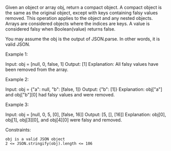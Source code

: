 Given an object or array obj, return a compact object. A compact object is the same as the original object, except with keys containing falsy values removed. This operation applies to the object and any nested objects. Arrays are considered objects where the indices are keys. A value is considered falsy when Boolean(value) returns false.

You may assume the obj is the output of JSON.parse. In other words, it is valid JSON.

 

Example 1:

Input: obj = [null, 0, false, 1]
Output: [1]
Explanation: All falsy values have been removed from the array.

Example 2:

Input: obj = {"a": null, "b": [false, 1]}
Output: {"b": [1]}
Explanation: obj["a"] and obj["b"][0] had falsy values and were removed.

Example 3:

Input: obj = [null, 0, 5, [0], [false, 16]]
Output: [5, [], [16]]
Explanation: obj[0], obj[1], obj[3][0], and obj[4][0] were falsy and removed.

 

Constraints:

    obj is a valid JSON object
    2 <= JSON.stringify(obj).length <= 106

